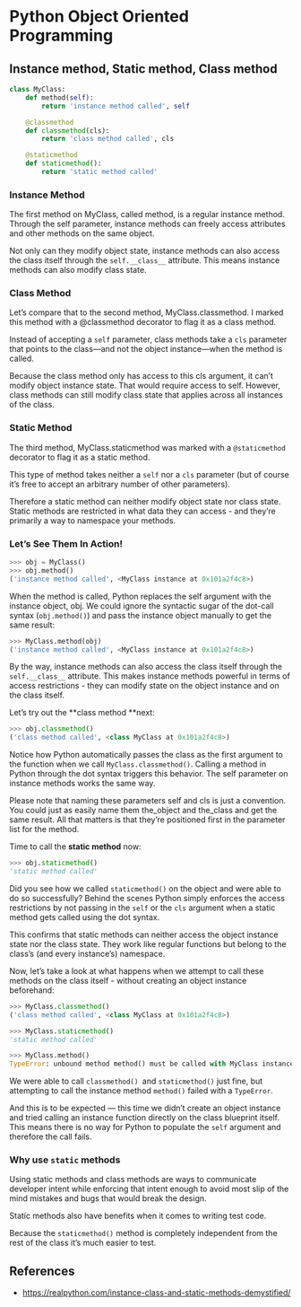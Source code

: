 # Python Object Oriented Programming

## Instance method, Static method, Class method

```python
class MyClass:
    def method(self):
        return 'instance method called', self

    @classmethod
    def classmethod(cls):
        return 'class method called', cls

    @staticmethod
    def staticmethod():
        return 'static method called'
```

### Instance Method
The first method on MyClass, called method, is a regular instance method. Through the self parameter, instance methods can freely access attributes and other methods on the same object.

Not only can they modify object state, instance methods can also access the class itself through the `self.__class__` attribute. This means instance methods can also modify class state.

### Class Method
Let’s compare that to the second method, MyClass.classmethod. I marked this method with a @classmethod decorator to flag it as a class method.

Instead of accepting a `self` parameter, class methods take a `cls` parameter that points to the class—and not the object instance—when the method is called.

Because the class method only has access to this cls argument, it can’t modify object instance state. That would require access to self. However, class methods can still modify class state that applies across all instances of the class.

### Static Method
The third method, MyClass.staticmethod was marked with a `@staticmethod` decorator to flag it as a static method.

This type of method takes neither a `self` nor a `cls` parameter (but of course it’s free to accept an arbitrary number of other parameters).

Therefore a static method can neither modify object state nor class state. Static methods are restricted in what data they can access - and they’re primarily a way to namespace your methods.

### Let’s See Them In Action!

```python
>>> obj = MyClass()
>>> obj.method()
('instance method called', <MyClass instance at 0x101a2f4c8>)
```

When the method is called, Python replaces the self argument with the instance object, obj. We could ignore the syntactic sugar of the dot-call syntax (`obj.method()`) and pass the instance object manually to get the same result:

```python
>>> MyClass.method(obj)
('instance method called', <MyClass instance at 0x101a2f4c8>)
```

By the way, instance methods can also access the class itself through the `self.__class__` attribute. This makes instance methods powerful in terms of access restrictions - they can modify state on the object instance and on the class itself.


Let’s try out the **class method **next:

```python
>>> obj.classmethod()
('class method called', <class MyClass at 0x101a2f4c8>)
```

Notice how Python automatically passes the class as the first argument to the function when we call `MyClass.classmethod()`. Calling a method in Python through the dot syntax triggers this behavior. The self parameter on instance methods works the same way.

Please note that naming these parameters self and cls is just a convention. You could just as easily name them the_object and the_class and get the same result. All that matters is that they’re positioned first in the parameter list for the method.


Time to call the **static method** now:

```python
>>> obj.staticmethod()
'static method called'
```

Did you see how we called `staticmethod()` on the object and were able to do so successfully? Behind the scenes Python simply enforces the access restrictions by not passing in the `self` or the `cls` argument when a static method gets called using the dot syntax.

This confirms that static methods can neither access the object instance state nor the class state. They work like regular functions but belong to the class’s (and every instance’s) namespace.

Now, let’s take a look at what happens when we attempt to call these methods on the class itself - without creating an object instance beforehand:

```python
>>> MyClass.classmethod()
('class method called', <class MyClass at 0x101a2f4c8>)

>>> MyClass.staticmethod()
'static method called'

>>> MyClass.method()
TypeError: unbound method method() must be called with MyClass instance as first argument (got nothing instead)
```

We were able to call `classmethod() `and `staticmethod()` just fine, but attempting to call the instance method `method()` failed with a `TypeError`.

And this is to be expected — this time we didn’t create an object instance and tried calling an instance function directly on the class blueprint itself. This means there is no way for Python to populate the `self` argument and therefore the call fails.


### Why use `static` methods
Using static methods and class methods are ways to communicate developer intent while enforcing that intent enough to avoid most slip of the mind mistakes and bugs that would break the design.

Static methods also have benefits when it comes to writing test code.

Because the `staticmethod()` method is completely independent from the rest of the class it’s much easier to test.

## References
- https://realpython.com/instance-class-and-static-methods-demystified/